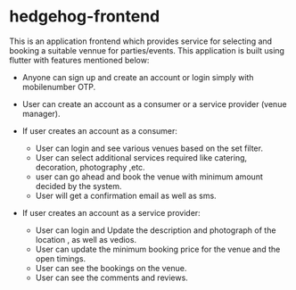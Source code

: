 # hedgehog-frontend
This is an application frontend which provides service for selecting and booking a suitable vennue for parties/events. This application is built using flutter with features mentioned below:

* Anyone can sign up and create an account or login simply with mobilenumber OTP.
* User can create an account as a consumer or a service provider (venue manager).
* If user creates an account as a consumer:
    * User can login and see various venues based on the set filter.
    * User can select additional services required like catering, decoration, photography ,etc. 
    * user can go ahead and book the venue with minimum amount decided by the system.
    * User will get a confirmation email as well as sms.
    
 * If user creates an account as a service provider:
    * User can login and Update the description and photograph of the location , as well as vedios.
    * User can update the minimum booking price for the venue and the open timings.
    * User can see the bookings on the venue.
    * User can see the comments and reviews.
